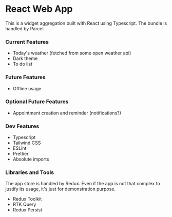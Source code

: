 # React Web App

This is a widget aggregation built with React using Typescript.
The bundle is handled by Parcel.

### Current Features

- Today's weather (fetched from some open weather api)
- Dark theme
- To do list

### Future Features

- Offline usage

### Optional Future Features

- Appointment creation and reminder (notifications?)

### Dev Features

- Typescript
- Tailwind CSS
- ESLint
- Prettier
- Absolute imports

### Libraries and Tools

The app store is handled by Redux. Even if the app is not that complex to justify its usage, it's just for demonstration purpose.

- Redux Toolkit
- RTK Query
- Redux Persist
